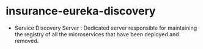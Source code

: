# insurance-eureka-discovery
- Service Discovery Server : Dedicated server responsible for maintaining the registry of all the microservices that have been deployed and removed.
 
